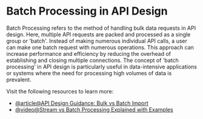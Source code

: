 # Batch Processing in API Design

Batch Processing refers to the method of handling bulk data requests in API design. Here, multiple API requests are packed and processed as a single group or 'batch'. Instead of making numerous individual API calls, a user can make one batch request with numerous operations. This approach can increase performance and efficiency by reducing the overhead of establishing and closing multiple connections. The concept of 'batch processing' in API design is particularly useful in data-intensive applications or systems where the need for processing high volumes of data is prevalent.

Visit the following resources to learn more:

- [@article@API Design Guidance: Bulk vs Batch Import](https://tyk.io/blog/api-design-guidance-bulk-and-batch-import/)
- [@video@Stream vs Batch Processing Explained with Examples](https://www.youtube.com/watch?v=1xgBQTF24mU)